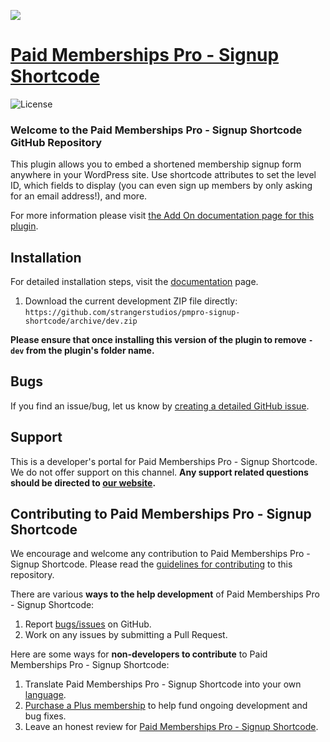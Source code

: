 ![](pmpro-signup-shortcode-banner.jpg)

# [Paid Memberships Pro - Signup Shortcode](https://www.paidmembershipspro.com/add-ons/pmpro-signup-shortcode/) #
[comment]: # (Generate badges from shields.io, only works for .org plugins to get other stats etc. We'd have to create our own endpoints for Premium plugins)

![License](https://img.shields.io/badge/license-GPL--3.0%2B-red.svg?style=flat-square)

### Welcome to the Paid Memberships Pro - Signup Shortcode GitHub Repository

This plugin allows you to embed a shortened membership signup form anywhere in your WordPress site. Use shortcode attributes to set the level ID, which fields to display (you can even sign up members by only asking for an email address!), and more.

For more information please visit [the Add On documentation page for this plugin](https://www.paidmembershipspro.com/add-ons/pmpro-signup-shortcode/).

## Installation ##
For detailed installation steps, visit the [documentation](https://www.paidmembershipspro.com/add-ons/pmpro-signup-shortcode/) page.

1. Download the current development ZIP file directly: `https://github.com/strangerstudios/pmpro-signup-shortcode/archive/dev.zip`

**Please ensure that once installing this version of the plugin to remove `-dev` from the plugin's folder name.**

## Bugs ##
If you find an issue/bug, let us know by [creating a detailed GitHub issue](https://github.com/strangerstudios/pmpro-signup-shortcode/issues/new/choose).

## Support ##
This is a developer's portal for Paid Memberships Pro - Signup Shortcode. We do not offer support on this channel. **Any support related questions should be directed to [our website](https://www.paidmembershipspro.com/add-ons/pmpro-signup-shortcode/).**

## Contributing to Paid Memberships Pro - Signup Shortcode ##
We encourage and welcome any contribution to Paid Memberships Pro - Signup Shortcode. Please read the [guidelines for contributing](https://github.com/strangerstudios/pmpro-signup-shortcode/blob/dev/.github/CONTRIBUTING.md) to this repository.

There are various **ways to the help development** of Paid Memberships Pro - Signup Shortcode:

1. Report [bugs/issues](https://github.com/strangerstudios/pmpro-signup-shortcode/issues/new/choose) on GitHub.
2. Work on any issues by submitting a Pull Request.

Here are some ways for **non-developers to contribute** to Paid Memberships Pro - Signup Shortcode:

1. Translate Paid Memberships Pro - Signup Shortcode into your own [language](https://www.paidmembershipspro.com/paid-memberships-pro-in-your-language/).
2. [Purchase a Plus membership](https://paidmembershipspro.com/pricing) to help fund ongoing development and bug fixes.
3. Leave an honest review for [Paid Memberships Pro - Signup Shortcode](https://www.paidmembershipspro.com/submit-testimonial/).
